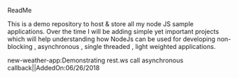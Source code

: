 ReadMe 

This is a demo repository to host & store all my node JS sample applications. Over the time I will be adding simple yet important projects which will help understanding how NodeJs can be used for developing non-blocking , asynchronous , single threaded , light weighted applications. 


new-weather-app:Demonstrating rest.ws call asynchronous callback||AddedOn:06/26/2018
